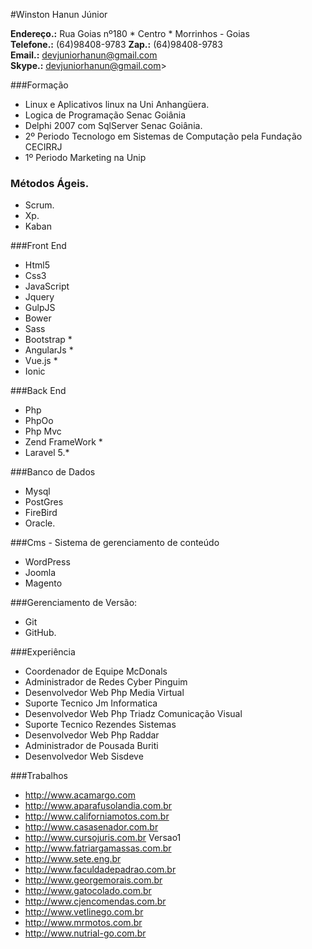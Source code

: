 #Winston Hanun Júnior

**Endereço.:** Rua Goias nº180 * Centro * Morrinhos - Goias  
**Telefone.:** (64)98408-9783
**Zap.:** (64)98408-9783  
**Email.:** <devjuniorhanun@gmail.com>  
**Skype.:** devjuniorhanun@gmail.com>  

###Formação

* Linux e Aplicativos linux na Uni Anhangüera.
* Logica de Programação Senac Goiânia
* Delphi 2007 com SqlServer Senac Goiânia.
* 2º Periodo Tecnologo em Sistemas de Computação pela Fundação CECIRRJ
* 1º Periodo Marketing na Unip

### Métodos Ágeis.
* Scrum.
* Xp.
* Kaban

###Front End
* Html5 
* Css3
* JavaScript 
* Jquery
* GulpJS 
* Bower 
* Sass 
* Bootstrap *
* AngularJs *
* Vue.js *
* Ionic

###Back End
* Php 
* PhpOo
* Php Mvc 
* Zend FrameWork *
* Laravel 5.*

###Banco de Dados
* Mysql 
* PostGres 
* FireBird 
* Oracle.

###Cms - Sistema de gerenciamento de conteúdo 
* WordPress 
* Joomla 
* Magento

###Gerenciamento de Versão: 
* Git 
* GitHub.

###Experiência
* Coordenador de Equipe McDonals 
* Administrador de Redes Cyber Pinguim 
* Desenvolvedor Web Php Media Virtual 
* Suporte Tecnico Jm Informatica 
* Desenvolvedor Web Php Triadz Comunicação Visual 
* Suporte Tecnico Rezendes Sistemas 
* Desenvolvedor Web Php Raddar 
* Administrador de Pousada Buriti 
* Desenvolvedor Web Sisdeve

###Trabalhos
* <http://www.acamargo.com>
* <http://www.aparafusolandia.com.br>
* <http://www.californiamotos.com.br>
* <http://www.casasenador.com.br>
* <http://www.cursojuris.com.br> Versao1
* <http://www.fatriargamassas.com.br>
* <http://www.sete.eng.br>
* <http://www.faculdadepadrao.com.br>
* <http://www.georgemorais.com.br>
* <http://www.gatocolado.com.br>
* <http://www.cjencomendas.com.br>
* <http://www.vetlinego.com.br>
* <http://www.mrmotos.com.br>
* <http://www.nutrial-go.com.br>
